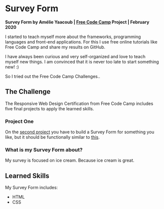 # Survey Form

**Survey Form by Amélie Yaacoub | [Free Code Camp](https://www.freecodecamp.org/) Project | February 2020**

I started to teach myself more about the frameworks, programming languages and front-end applications.
For this I use free online tutorials like Free Code Camp and share my results on GitHub.

I have always been curious and very self-organized and love to teach myself new things. I am convinced that it is never too late to start something new! :)

So I tried out the Free Code Camp Challenges..

## The Challenge
The Responsive Web Design Certification from Free Code Camp includes five final projects to apply the learned skills.
### Project One
On the [second project](https://www.freecodecamp.org/learn/responsive-web-design/responsive-web-design-projects/build-a-survey-form) you have to build a Survey Form for something you like, but it should be functionally similar to [this](https://codepen.io/freeCodeCamp/full/VPaoNP).

### What is my Survey Form about?
My survey is focused on ice cream. Because ice cream is great.

## Learned Skills

My Survey Form includes:

- HTML
- CSS
